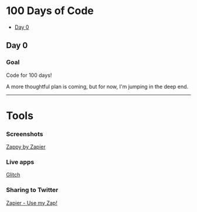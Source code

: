 # 100 Days of Code

- [Day 0](#day-0)
<!-- https://www.markdownguide.org/basic-syntax -->

<!--
## Day #:
### tl;dr
- Topic(s):
- Time:
### Today's Topic(s)
### Key takeaways
### Tomorrow
### Journal
-->

## Day 0

### Goal

Code for 100 days!

A more thoughtful plan is coming, but for now, I'm jumping in the deep end.

***

# Tools

### Screenshots

[Zappy by Zapier](https://zapier.com/zappy)

### Live apps

[Glitch](https://glitch.com/)

### Sharing to Twitter

[Zapier - Use my Zap!](https://zapier.com/shared/cbe12a740d6834e452513ff4064d4bdd90eb5029)
